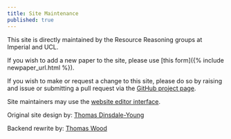 ```yaml
---
title: Site Maintenance
published: true
---
```


This site is directly maintained by the Resource Reasoning groups at Imperial and UCL.

If you wish to add a new paper to the site, please use [this form]({% include newpaper_url.html %}).

If you wish to make or request a change to this site, please do so by raising and issue or submitting a pull request via
the [GitHub project page]({{site.github.repository_url}}).

Site maintainers may use the [website editor interface](/edit).

Original site design by: [Thomas Dinsdale-Young](http://cs.au.dk/~tyoung/)

Backend rewrite by: [Thomas Wood](http://www.doc.ic.ac.uk/~tw1509/)